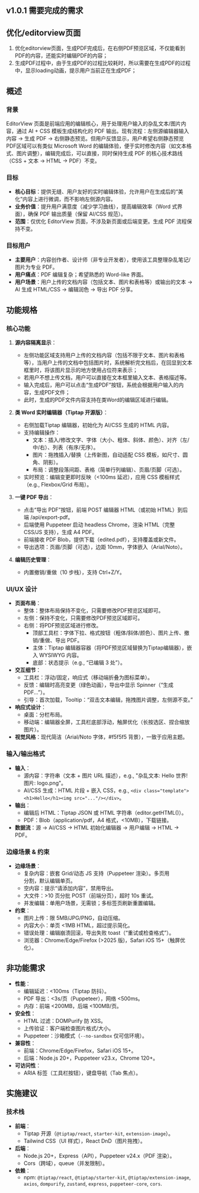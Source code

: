 ## v1.0.1 需要完成的需求

## 优化/editorview页面
1. 优化editorview页面，生成PDF完成后，在右侧PDF预览区域，不仅能看到PDF的内容，还能实时编辑PDF的内容；
2. 生成PDF过程中，由于生成PDF的过程比较耗时，所以需要在生成PDF的过程中，显示loading动画，提示用户当前正在生成PDF；

## 概述
### 背景
EditorView 页面是前端应用的编辑核心，用于处理用户输入的杂乱文本/图片内容，通过 AI + CSS 模板生成结构化的 PDF 输出。现有流程：左侧源编辑器输入内容 → 生成 PDF → 右侧静态预览。但用户反馈显示，用户希望右侧静态预览PDF区域可以有类似 Microsoft Word 的编辑体验，便于实时修改内容（如文本格式、图片调整），编辑完成后，可以直接，同时保持生成 PDF 的核心技术路线（CSS + 文本 → HTML → PDF）不变。

### 目标
- **核心目标**：提供无缝、用户友好的实时编辑体验，允许用户在生成后的“美化”内容上进行微调，而不影响左侧源内容。
- **业务价值**：提升用户满意度（减少学习曲线），提高编辑效率（Word 式界面），确保 PDF 输出质量（保留 AI/CSS 规范）。
- **范围**：仅优化 EditorView 页面，不涉及新页面或后端变更。生成 PDF 流程保持不变。

### 目标用户
- **主要用户**：内容创作者、设计师（非专业开发者），使用该工具整理杂乱笔记/图片为专业 PDF。
- **用户痛点**：PDF 编辑复杂；希望熟悉的 Word-like 界面。
- **用户场景**：用户上传的文档内容（包括文本、图片和表格等）或输出的文本 → AI 生成 HTML/CSS → 编辑润色 → 导出 PDF 分享。

## 功能规格
### 核心功能
1. **源内容隔离显示**：
   - 左侧功能区域支持用户上传的文档内容（包括不限于文本、图片和表格等），当用户上传的文档中包括图片时，系统解析完文档后，在回显到文本框里时，将该图片显示的地方使用占位符来表示；
   - 若用户不想上传文档，用户可以直接在文本框里输入文本、表格描述等。
   - 输入完成后，用户可以点击“生成PDF”按钮，系统会根据用户输入的内容，生成PDF文件；
   - 此时，生成的PDF文件内容支持在类Word的编辑区域进行编辑。

2. **类 Word 实时编辑器（Tiptap 开源版）**：
   - 右侧加载Tiptap 编辑器，初始化为 AI/CSS 生成的 HTML 内容。
   - 支持编辑操作：
     - 文本：插入/修改文字、字体（大小、粗体、斜体、颜色）、对齐（左/中/右）、列表（有序/无序）。
     - 图片：拖拽插入/替换（上传新图，自动适配 CSS 模板，如尺寸、圆角、阴影）。
     - 布局：调整段落间距、表格（简单行列编辑）、页眉/页脚（可选）。
   - 实时预览：编辑变更即时反映（<100ms 延迟），应用 CSS 模板样式（e.g., Flexbox/Grid 布局）。

3. **一键 PDF 导出**：
   - 点击“导出 PDF”按钮，前端 POST 编辑器 HTML（或初始 HTML）到后端 /api/export-pdf。
   - 后端使用 Puppeteer 启动 headless Chrome，渲染 HTML（完整 CSS/JS 支持），生成 A4 PDF。
   - 前端接收 PDF Blob，提供下载（edited.pdf），支持覆盖或新文件。
   - 导出选项：页眉/页脚（可选），边距 10mm，字体嵌入（Arial/Noto）。

4. **编辑历史管理**：
   - 内置撤销/重做（10 步栈），支持 Ctrl+Z/Y。

### UI/UX 设计
- **页面布局**：
  - 整体：整体布局保持不变化，只需要修改PDF预览区域即可。
  - 左侧：保持不变化，只需要修改PDF预览区域即可。
  - 右侧：将PDF预览区域进行修改。
    - 顶部工具栏：字体下拉、格式按钮（粗体/斜体/颜色）、图片上传、撤销/重做、导出 PDF。
    - 主体：Tiptap 编辑器容器（将PDF预览区域替换为Tiptap编辑器），嵌入 WYSIWYG 内容。
    - 底部：状态提示（e.g., “已编辑 3 处”）。
- **交互细节**：
  - 工具栏：浮动/固定，响应式（移动端折叠为图标菜单）。
  - 反馈：编辑时高亮变更（绿色动画），导出中显示 Spinner（“生成 PDF...”）。
  - 引导：首次加载，Tooltip：“双击文本编辑，拖拽图片调整，左侧源不变。”
- **响应式设计**：
  - 桌面：分栏布局。
  - 移动端：编辑器全屏，工具栏底部浮动，触屏优化（长按选区、捏合缩放图片）。
- **视觉风格**：现代简洁（Arial/Noto 字体，#f5f5f5 背景），一致于应用主题。

### 输入/输出格式
- **输入**：
  - 源内容：字符串（文本 + 图片 URL 描述），e.g., "杂乱文本: Hello 世界! 图片: logo.png"。
  - AI/CSS 生成：HTML 片段 + 嵌入 CSS，e.g., `<div class="template"><h1>Hello</h1><img src="..."/></div>`。
- **输出**：
  - 编辑后 HTML：Tiptap JSON 或 HTML 字符串（editor.getHTML()）。
  - PDF：Blob（application/pdf，A4 格式，<10MB），下载链接。
- **数据流**：源 → AI/CSS → HTML 初始化编辑器 → 用户编辑 → HTML → PDF。

### 边缘场景 & 约束
- **边缘场景**：
  - 复杂内容：嵌套 Grid/动态 JS 支持（Puppeteer 渲染）。多页用 <div class="page-break"> 分割，默认编辑单页。
  - 空内容：提示“请添加内容”，禁用导出。
  - 大文件：>10 页分批 POST（前端分页），超时 10s 重试。
  - 并发编辑：单用户场景，无需锁；多标签页刷新重置编辑。
- **约束**：
  - 图片上传：限 5MB/JPG/PNG，自动压缩。
  - 内容大小：单页 <1MB HTML，超过提示简化。
  - 错误处理：编辑崩溃回滚，导出失败 toast（“重试或检查格式”）。
  - 浏览器：Chrome/Edge/Firefox (>2025 版)，Safari iOS 15+（触屏优化）。

## 非功能需求
- **性能**：
  - 编辑延迟：<100ms（Tiptap 防抖）。
  - PDF 导出：<3s/页（Puppeteer），网络 <500ms。
  - 内存：前端 <200MB，后端 <100MB/页。
- **安全性**：
  - HTML 过滤：DOMPurify 防 XSS。
  - 上传验证：客户端检查图片格式/大小。
  - Puppeteer：沙箱模式（`--no-sandbox` 仅可信环境）。
- **兼容性**：
  - 前端：Chrome/Edge/Firefox，Safari iOS 15+。
  - 后端：Node.js 20+，Puppeteer v23.x，Chrome 120+。
- **可访问性**：
  - ARIA 标签（工具栏按钮），键盘导航（Tab 焦点）。

## 实施建议
### 技术栈
- **前端**：
  - Tiptap 开源（`@tiptap/react`, `starter-kit`, `extension-image`）。
  - Tailwind CSS（UI 样式），React DnD（图片拖拽）。
- **后端**：
  - Node.js 20+，Express（API），Puppeteer v24.x（PDF 渲染）。
  - Cors（跨域），queue（并发限制）。
- **依赖**：
  - npm: `@tiptap/react`, `@tiptap/starter-kit`, `@tiptap/extension-image`, `axios`, `dompurify`, `zustand`, `express`, `puppeteer-core`, `cors`.

